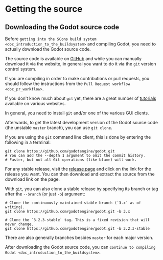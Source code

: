 # Getting the source

## Downloading the Godot source code

Before
`getting into the SCons build system <doc_introduction_to_the_buildsystem>`
and compiling Godot, you need to actually download the Godot source
code.

The source code is available on
[GitHub](https://github.com/godotengine/godot) and while you can
manually download it via the website, in general you want to do it via
the `git` version control system.

If you are compiling in order to make contributions or pull requests,
you should follow the instructions from the
`Pull Request workflow <doc_pr_workflow>`.

If you don't know much about `git` yet, there are a great number of
[tutorials](https://git-scm.com/book) available on various websites.

In general, you need to install `git` and/or one of the various GUI
clients.

Afterwards, to get the latest development version of the Godot source
code (the unstable `master` branch), you can use `git clone`.

If you are using the `git` command line client, this is done by entering
the following in a terminal:

    git clone https://github.com/godotengine/godot.git
    # You can add the --depth 1 argument to omit the commit history.
    # Faster, but not all Git operations (like blame) will work.

For any stable release, visit the [release
page](https://github.com/godotengine/godot/releases) and click on the
link for the release you want. You can then download and extract the
source from the download link on the page.

With `git`, you can also clone a stable release by specifying its branch
or tag after the `--branch` (or just `-b`) argument:

    # Clone the continuously maintained stable branch (`3.x` as of writing).
    git clone https://github.com/godotengine/godot.git -b 3.x

    # Clone the `3.2.3-stable` tag. This is a fixed revision that will never change.
    git clone https://github.com/godotengine/godot.git -b 3.2.3-stable

There are also generally branches besides `master` for each major
version.

After downloading the Godot source code, you can
`continue to compiling Godot <doc_introduction_to_the_buildsystem>`.
